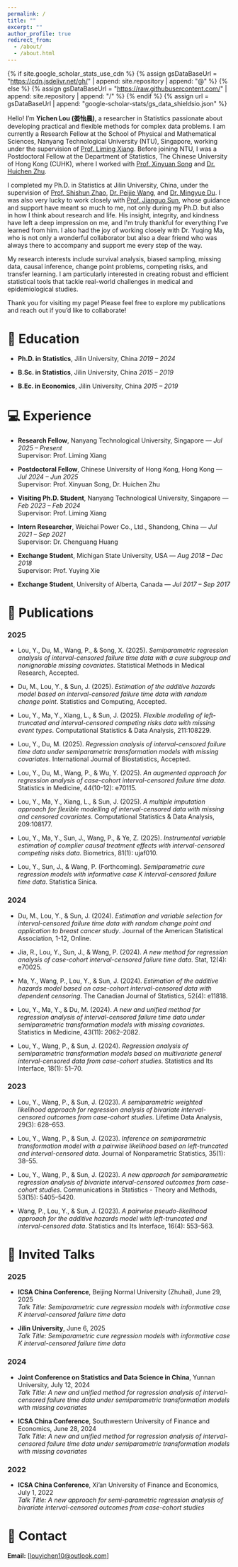 ```yaml
---
permalink: /
title: ""
excerpt: ""
author_profile: true
redirect_from: 
  - /about/
  - /about.html
---
```


{% if site.google_scholar_stats_use_cdn %}
{% assign gsDataBaseUrl = "https://cdn.jsdelivr.net/gh/" | append: site.repository | append: "@" %}
{% else %}
{% assign gsDataBaseUrl = "https://raw.githubusercontent.com/" | append: site.repository | append: "/" %}
{% endif %}
{% assign url = gsDataBaseUrl | append: "google-scholar-stats/gs_data_shieldsio.json" %}

<span class='anchor' id='about-me'></span> 

Hello! I’m **Yichen Lou (娄怡晨)**, a researcher in Statistics passionate about developing practical and flexible methods for complex data problems. I am currently a Research Fellow at the School of Physical and Mathematical Sciences, Nanyang Technological University (NTU), Singapore, working under the supervision of [Prof. Liming Xiang](https://personal.ntu.edu.sg/lmxiang/). Before joining NTU, I was a Postdoctoral Fellow at the Department of Statistics, The Chinese University of Hong Kong (CUHK), where I worked with [Prof. Xinyuan Song](https://www.sta.cuhk.edu.hk/peoples/xysong/) and [Dr. Huichen Zhu](https://www.sta.cuhk.edu.hk/peoples/hczhu/).

I completed my Ph.D. in Statistics at Jilin University, China, under the supervision of [Prof. Shishun Zhao](https://math.jlu.edu.cn/info/1061/9061.htm), [Dr. Peijie Wang](https://math.jlu.edu.cn/info/1062/9184.htm), and [Dr. Mingyue Du](https://math.jlu.edu.cn/info/1062/13162.htm). I was also very lucky to work closely with [Prof. Jianguo Sun](https://sunj.mufaculty.umsystem.edu/), whose guidance and support have meant so much to me, not only during my Ph.D. but also in how I think about research and life. His insight, integrity, and kindness have left a deep impression on me, and I'm truly thankful for everything I’ve learned from him. I also had the joy of working closely with Dr. Yuqing Ma, who is not only a wonderful collaborator but also a dear friend who was always there to accompany and support me every step of the way.

My research interests include survival analysis, biased sampling, missing data, causal inference, change point problems, competing risks, and transfer learning. I am particularly interested in creating robust and efficient statistical tools that tackle real-world challenges in medical and epidemiological studies.

Thank you for visiting my page! Please feel free to explore my publications and reach out if you’d like to collaborate!


# 📖 Education

- **Ph.D. in Statistics**, Jilin University, China  *2019 – 2024*  

- **B.Sc. in Statistics**, Jilin University, China  *2015 – 2019*

- **B.Ec. in Economics**, Jilin University, China  *2015 – 2019*


# 💻 Experience

- **Research Fellow**, Nanyang Technological University, Singapore — *Jul 2025 – Present*  
  Supervisor: Prof. Liming Xiang

- **Postdoctoral Fellow**, Chinese University of Hong Kong, Hong Kong — *Jul 2024 – Jun 2025*  
  Supervisor: Prof. Xinyuan Song, Dr. Huichen Zhu

- **Visiting Ph.D. Student**, Nanyang Technological University, Singapore — *Feb 2023 – Feb 2024*  
  Supervisor: Prof. Liming Xiang

- **Intern Researcher**, Weichai Power Co., Ltd., Shandong, China — *Jul 2021 – Sep 2021*  
  Supervisor: Dr. Chenguang Huang

- **Exchange Student**, Michigan State University, USA — *Aug 2018 – Dec 2018*  
  Supervisor: Prof. Yuying Xie

- **Exchange Student**, University of Alberta, Canada — *Jul 2017 – Sep 2017*



# 📝 Publications 

### 2025

- Lou, Y., Du, M., Wang, P., & Song, X. (2025). *Semiparametric regression analysis of interval-censored failure time data with a cure subgroup and nonignorable missing covariates*. Statistical Methods in Medical Research, Accepted.

- Du, M., Lou, Y., & Sun, J. (2025). *Estimation of the additive hazards model based on interval-censored failure time data with random change point*. Statistics and Computing, Accepted.

- Lou, Y., Ma, Y., Xiang, L., & Sun, J. (2025). *Flexible modeling of left-truncated and interval-censored competing risks data with missing event types*. Computational Statistics & Data Analysis, 211:108229.

- Lou, Y., Du, M. (2025). *Regression analysis of interval-censored failure time data under semiparametric transformation models with missing covariates*. International Journal of Biostatistics, Accepted.

- Lou, Y., Du, M., Wang, P., & Wu, Y. (2025). *An augmented approach for regression analysis of case-cohort interval-censored failure time data*. Statistics in Medicine, 44(10-12): e70115.

- Lou, Y., Ma, Y., Xiang, L., & Sun, J. (2025). *A multiple imputation approach for flexible modelling of interval-censored data with missing and censored covariates*. Computational Statistics & Data Analysis, 209:108177.

- Lou, Y., Ma, Y., Sun, J., Wang, P., & Ye, Z. (2025). *Instrumental variable estimation of complier causal treatment effects with interval-censored competing risks data*. Biometrics, 81(1): ujaf010.

- Lou, Y., Sun, J., & Wang, P. (Forthcoming). *Semiparametric cure regression models with informative case K interval-censored failure time data*. Statistica Sinica.

### 2024

- Du, M., Lou, Y., & Sun, J. (2024). *Estimation and variable selection for interval-censored failure time data with random change point and application to breast cancer study*. Journal of the American Statistical Association, 1-12, Online.

- Jia, R., Lou, Y., Sun, J., & Wang, P. (2024). *A new method for regression analysis of case-cohort interval-censored failure time data*. Stat, 12(4): e70025.

- Ma, Y., Wang, P., Lou, Y., & Sun, J. (2024). *Estimation of the additive hazards model based on case-cohort interval-censored data with dependent censoring*. The Canadian Journal of Statistics, 52(4): e11818.

- Lou, Y., Ma, Y., & Du, M. (2024). *A new and unified method for regression analysis of interval-censored failure time data under semiparametric transformation models with missing covariates*. Statistics in Medicine, 43(11): 2062–2082.

- Lou, Y., Wang, P., & Sun, J. (2024). *Regression analysis of semiparametric transformation models based on multivariate general interval-censored data from case-cohort studies*. Statistics and Its Interface, 18(1): 51–70.

### 2023

- Lou, Y., Wang, P., & Sun, J. (2023). *A semiparametric weighted likelihood approach for regression analysis of bivariate interval-censored outcomes from case-cohort studies*. Lifetime Data Analysis, 29(3): 628–653.

- Lou, Y., Wang, P., & Sun, J. (2023). *Inference on semiparametric transformation model with a pairwise likelihood based on left-truncated and interval-censored data*. Journal of Nonparametric Statistics, 35(1): 38–55.

- Lou, Y., Wang, P., & Sun, J. (2023). *A new approach for semiparametric regression analysis of bivariate interval-censored outcomes from case-cohort studies*. Communications in Statistics - Theory and Methods, 53(15): 5405–5420.

- Wang, P., Lou, Y., & Sun, J. (2023). *A pairwise pseudo-likelihood approach for the additive hazards model with left-truncated and interval-censored data*. Statistics and Its Interface, 16(4): 553–563.



# 💬 Invited Talks

### 2025

- **ICSA China Conference**, Beijing Normal University (Zhuhai), June 29, 2025  
  *Talk Title:* *Semiparametric cure regression models with informative case K interval-censored failure time data*

- **Jilin University**, June 6, 2025  
  *Talk Title:* *Semiparametric cure regression models with informative case K interval-censored failure time data*

### 2024

- **Joint Conference on Statistics and Data Science in China**, Yunnan University, July 12, 2024  
  *Talk Title:* *A new and unified method for regression analysis of interval-censored failure time data under semiparametric transformation models with missing covariates*

- **ICSA China Conference**, Southwestern University of Finance and Economics, June 28, 2024  
  *Talk Title:* *A new and unified method for regression analysis of interval-censored failure time data under semiparametric transformation models with missing covariates*

### 2022

- **ICSA China Conference**, Xi’an University of Finance and Economics, July 1, 2022  
  *Talk Title:* *A new approach for semi-parametric regression analysis of bivariate interval-censored outcomes from case-cohort studies*

<span id="contact"></span>

# 📧 Contact
**Email:** [louyichen10@outlook.com]
